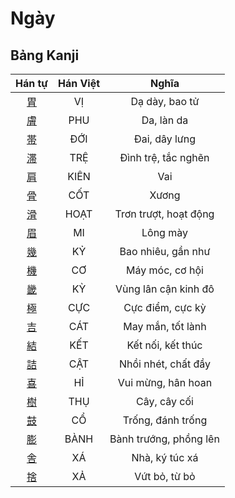 <link href="styles.css" rel="stylesheet">

# Ngày

## Bảng Kanji

| Hán tự | Hán Việt | Nghĩa |
| :---: | :---: | :---: |
| [<span class="stroke-order">胃</span>](https://www.tiengnhatdongian.com/kanji/giai-nghia-kanji-%E8%83%83) | VỊ | Dạ dày, bao tử |
| [<span class="stroke-order">膚</span>](https://www.tiengnhatdongian.com/kanji/giai-nghia-kanji-%E8%86%9A) | PHU | Da, làn da |
| [<span class="stroke-order">帯</span>](https://www.tiengnhatdongian.com/kanji/giai-nghia-kanji-%E5%B8%AF) | ĐỚI | Đai, dây lưng |
| [<span class="stroke-order">滞</span>](https://www.tiengnhatdongian.com/kanji/giai-nghia-kanji-%E6%BB%9E) | TRỆ | Đình trệ, tắc nghẽn |
| [<span class="stroke-order">肩</span>](https://www.tiengnhatdongian.com/kanji/giai-nghia-kanji-%E8%82%A9) | KIÊN | Vai |
| [<span class="stroke-order">骨</span>](https://www.tiengnhatdongian.com/kanji/giai-nghia-kanji-%E9%AA%A8) | CỐT | Xương |
| [<span class="stroke-order">滑</span>](https://www.tiengnhatdongian.com/kanji/giai-nghia-kanji-%E6%BB%91) | HOẠT | Trơn trượt, hoạt động |
| [<span class="stroke-order">眉</span>](https://www.tiengnhatdongian.com/kanji/giai-nghia-kanji-%E7%9C%89) | MI | Lông mày |
| [<span class="stroke-order">幾</span>](https://www.tiengnhatdongian.com/kanji/giai-nghia-kanji-%E5%B9%BE) | KỶ | Bao nhiêu, gần như |
| [<span class="stroke-order">機</span>](https://www.tiengnhatdongian.com/kanji/giai-nghia-kanji-%E6%A9%9F) | CƠ | Máy móc, cơ hội |
| [<span class="stroke-order">畿</span>](https://www.tiengnhatdongian.com/kanji/giai-nghia-kanji-%E7%95%BF) | KỲ | Vùng lân cận kinh đô |
| [<span class="stroke-order">極</span>](https://www.tiengnhatdongian.com/kanji/giai-nghia-kanji-%E6%A5%B5) | CỰC | Cực điểm, cực kỳ |
| [<span class="stroke-order">吉</span>](https://www.tiengnhatdongian.com/kanji/giai-nghia-kanji-%E5%90%89) | CÁT | May mắn, tốt lành |
| [<span class="stroke-order">結</span>](https://www.tiengnhatdongian.com/kanji/giai-nghia-kanji-%E7%B5%90) | KẾT | Kết nối, kết thúc |
| [<span class="stroke-order">詰</span>](https://www.tiengnhatdongian.com/kanji/giai-nghia-kanji-%E8%A9%B0) | CẬT | Nhồi nhét, chất đầy |
| [<span class="stroke-order">喜</span>](https://www.tiengnhatdongian.com/kanji/giai-nghia-kanji-%E5%96%9C) | HỈ | Vui mừng, hân hoan |
| [<span class="stroke-order">樹</span>](https://www.tiengnhatdongian.com/kanji/giai-nghia-kanji-%E6%A8%B9) | THỤ | Cây, cây cối |
| [<span class="stroke-order">鼓</span>](https://www.tiengnhatdongian.com/kanji/giai-nghia-kanji-%E9%BC%93) | CỔ | Trống, đánh trống |
| [<span class="stroke-order">膨</span>](https://www.tiengnhatdongian.com/kanji/giai-nghia-kanji-%E8%86%A8) | BÀNH | Bành trướng, phồng lên |
| [<span class="stroke-order">舎</span>](https://www.tiengnhatdongian.com/kanji/giai-nghia-kanji-%E8%88%8E) | XÁ | Nhà, ký túc xá |
| [<span class="stroke-order">捨</span>](https://www.tiengnhatdongian.com/kanji/giai-nghia-kanji-%E6%8D%A8) | XẢ | Vứt bỏ, từ bỏ |

